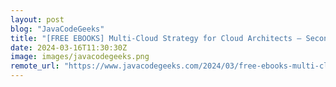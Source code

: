 ```yaml
---
layout: post
blog: "JavaCodeGeeks"
title: "[FREE EBOOKS] Multi-Cloud Strategy for Cloud Architects – Second Edition & Five More Best Selling Titles"
date: 2024-03-16T11:30:30Z
image: images/javacodegeeks.png
remote_url: "https://www.javacodegeeks.com/2024/03/free-ebooks-multi-cloud-strategy-for-cloud-architects-second-edition-five-more-best-selling-titles.html"
---
```

